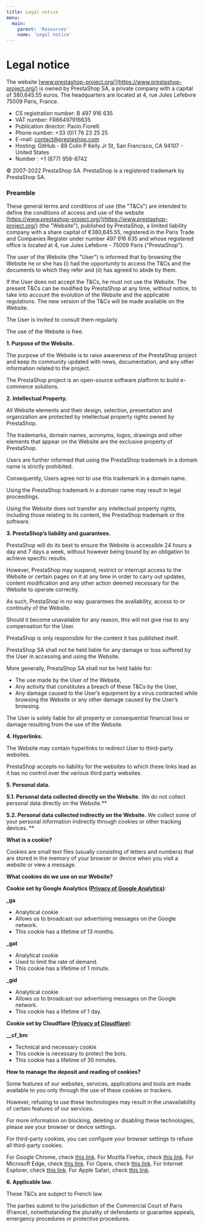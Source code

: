 ```yaml
---
title: Legal notice
menu:
  main:
    parent: 'Resources'
    name: 'Legal notice'
---
```


# Legal notice

The website [www.prestashop-project.org/](https://www.prestashop-project.org/) is owned by PrestaShop SA, a private company with a capital of 380,645.55 euros.
The headquarters are located at 4, rue Jules Lefebvre 75009 Paris, France.

- CS registration number: B 497 916 635
- VAT number: FR66497916635
- Publication director: Paolo Fiorelli
- Phone number: +33 (0)1 76 23 25 25
- E-mail: contact@prestashop.com
- Hosting: GitHub - 88 Colin P Kelly Jr St, San Francisco, CA 94107 - United States
- Number : +1 (877) 958-8742

&copy; 2007-2022 PrestaShop SA. PrestaShop is a registered trademark by PrestaShop SA.

### Preamble

These general terms and conditions of use (the "T&Cs") are intended to define the conditions of access and use of the website [https://www.prestashop-project.org/](https://www.prestashop-project.org/) (the "Website"), published by PrestaShop, a limited liability company with a share capital of €380,645.55, registered in the Paris Trade and Companies Register under number 497 916 635 and whose registered office is located at 4, rue Jules Lefebvre - 75009 Paris ("PrestaShop").

The user of the Website (the "User") is informed that by browsing the Website he or she has (i) had the opportunity to access the T&Cs and the documents to which they refer and (ii) has agreed to abide by them.

If the User does not accept the T&Cs, he must not use the Website.
The present T&Cs can be modified by PrestaShop at any time, without notice, to take into account the evolution of the Website and the applicable regulations. The new version of the T&Cs will be made available on the Website.

The User is invited to consult them regularly.

The use of the Website is free.

**1. Purpose of the Website.**

The purpose of the Website is to raise awareness of the PrestaShop project and keep its community updated with news, documentation, and any other information related to the project.

The PrestaShop project is an open-source software platform to build e-commerce solutions.
 
**2. Intellectual Property.**

All Website elements and their design, selection, presentation and organization are protected by intellectual property rights owned by PrestaShop. 

The trademarks, domain names, acronyms, logos, drawings and other elements that appear on the Website are the exclusive property of PrestaShop.

Users are further informed that using the PrestaShop trademark in a domain name is strictly prohibited.

Consequently, Users agree not to use this trademark in a domain name.

Using the PrestaShop trademark in a domain name may result in legal proceedings.

Using the Website does not transfer any intellectual property rights, including those relating to its content, the PrestaShop trademark or the software.

**3. PrestaShop’s liability and guarantees.**

PrestaShop will do its best to ensure the Website is accessible 24 hours a day and 7 days a week, without however being bound by an obligation to achieve specific results.

However, PrestaShop may suspend, restrict or interrupt access to the Website or certain pages on it at any time in order to carry out updates, content modification and any other action deemed necessary for the Website to operate correctly.

As such, PrestaShop in no way guarantees the availability, access to or continuity of the Website.

Should it become unavailable for any reason, this will not give rise to any compensation for the User.

PrestaShop is only responsible for the content it has published itself.

PrestaShop SA shall not be held liable for any damage or loss suffered by the User in accessing and using the Website.

More generally, PrestaShop SA shall not be held liable for:

* The use made by the User of the Website,
* Any activity that constitutes a breach of these T&Cs by the User,
* Any damage caused to the User’s equipment by a virus contracted while browsing the Website or any other damage caused by the User’s browsing.

The User is solely liable for all property or consequential financial loss or damage resulting from the use of the Website.

**4. Hyperlinks.**

The Website may contain hyperlinks to redirect User to third-party websites.

PrestaShop accepts no liability for the websites to which these links lead as it has no control over the various third party websites.


**5.  Personal data.**

**5.1. Personal data collected directly on the Website.** We do not collect personal data directly on the Website.**

**5.2. Personal data collected indirectly on the Website.** We collect some of your personal information indirectly through cookies or other tracking devices. **

**What is a cookie?**

Cookies are small text files (usually consisting of letters and numbers) that are stored in the memory of your browser or device when you visit a website or view a message. 

**What cookies do we use on our Website?** 

**Cookie set by Google Analytics ([Privacy of Google Analytics](https://policies.google.com/privacy/partners?hl=en))**:

**_ga**
- Analytical cookie
- Allows us to broadcast our advertising messages on the Google network.
- This cookie has a lifetime of 13 months.

**_gat**
- Analytical cookie
- Used to limit the rate of demand.
- This cookie has a lifetime of 1 minute.

**_gid**
- Analytical cookie
- Allows us to broadcast our advertising messages on the Google network.
- This cookie has a lifetime of 1 day.

**Cookie set by Cloudflare ([Privacy of Cloudflare](https://www.cloudflare.com/privacypolicy/))**:

**__cf_bm**
- Technical and necessary cookie
- This cookie is necessary to protect the bots.
- This cookie has a lifetime of 30 minutes.

**How to manage the deposit and reading of cookies?** 

Some features of our websites, services, applications and tools are made available to you only through the use of these cookies or trackers.

However, refusing to use these technologies may result in the unavailability of certain features of our services.
 
For more information on blocking, deleting or disabling these technologies, please see your browser or device settings.

For third-party cookies, you can configure your browser settings to refuse all third-party cookies.

For Google Chrome, check [this link](https://support.google.com/chrome/answer/95647?hlrm=en).
For Mozilla Firefox, check [this link](https://support.mozilla.org/en-US/kb/cookies-information-websites-store-on-your-computer).
For Microsoft Edge, check [this link](https://support.microsoft.com/en-gb/help/4468242/microsoft-edge-browsing-data-and-privacy-microsoft-privacy).
For Opera, check [this link](https://help.opera.com/en/latest/security-and-privacy/#tracking).
For Internet Explorer, check [this link](https://support.microsoft.com/en-gb/help/17442/windows-Internet-explorer-delete-manage-cookies#).
For Apple Safari, check [this link](https://support.apple.com/guide/safari/manage-cookies-and-website-data-sfri11471/mac.).

**6.  Applicable law.**

These T&Cs are subject to French law.

The parties submit to the jurisdiction of the Commercial Court of Paris (France), notwithstanding the plurality of defendants or guarantee appeals, emergency procedures or protective procedures.
